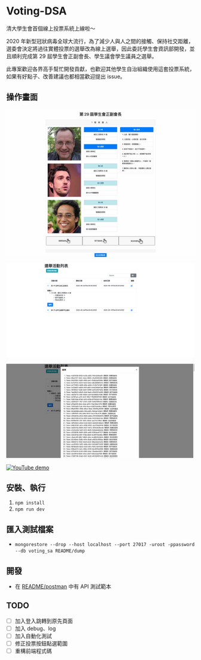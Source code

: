 # Voting-DSA

清大學生會首個線上投票系統上線啦～

2020 年新型冠狀病毒全球大流行，為了減少人與人之間的接觸、保持社交距離，選委會決定將過往實體投票的選舉改為線上選舉，因此委託學生會資訊部開發，並且順利完成第 29 屆學生會正副會長、學生議會學生議員之選舉。

此專案歡迎各界高手幫忙開發貢獻，也歡迎其他學生自治組織使用這套投票系統，如果有好點子、改善建議也都相當歡迎提出 issue。

## 操作畫面

![](README/img/voting.jpg)

![](README/img/activity.png)

![](README/img/verification.jpg)

[![YouTube demo](https://img.youtube.com/vi/SN2JP758dFA/0.jpg)](https://www.youtube.com/watch?v=SN2JP758dFA&feature=youtu.be)

## 安裝、執行

1. `npm install`
2. `npm run dev`

## 匯入測試檔案

- `mongorestore --drop --host localhost --port 27017 -uroot -ppassword --db voting_sa README/dump`

## 開發

- 在 [README/postman](README/postman) 中有 API 測試範本

## TODO

- [ ] 加入登入跳轉到原先頁面
- [ ] 加入 debug、log
- [ ] 加入自動化測試
- [ ] 修正投票按鈕點選範圍
- [ ] 重構前端程式碼
